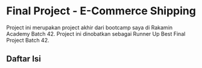 # Final Project - E-Commerce Shipping
Project ini merupakan project akhir dari bootcamp saya di Rakamin Academy Batch 42. Project ini dinobatkan sebagai Runner Up Best Final Project Batch 42.

## Daftar Isi
